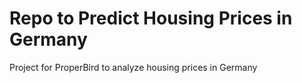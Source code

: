 # Repo to Predict Housing Prices in Germany
Project for ProperBird to analyze housing prices in Germany
